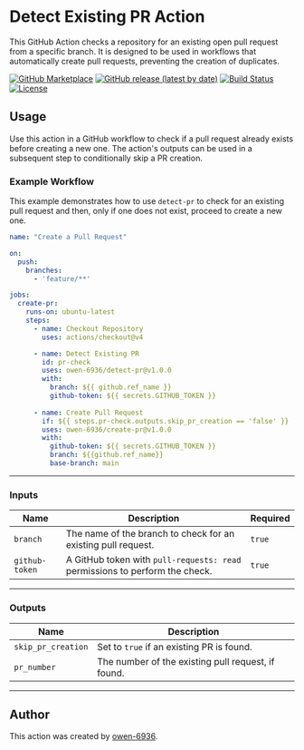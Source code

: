 # Detect Existing PR Action

This GitHub Action checks a repository for an existing open pull request from a specific branch. It is designed to be used in workflows that automatically create pull requests, preventing the creation of duplicates.

[![GitHub Marketplace](https://img.shields.io/badge/GitHub-Marketplace-blue)](https://github.com/marketplace/actions/detect-existing-pr)
[![GitHub release (latest by date)](https://img.shields.io/github/v/release/owen-6936/detect-pr?style=for-the-badge)](https://github.com/owen-6936/detect-pr/releases)
[![Build Status](https://img.shields.io/github/actions/workflow/status/owen-6936/detect-pr/test-action.yml?branch=develop&style=for-the-badge)](https://github.com/owen-6936/detect-pr/actions/workflows/test-action.yml?query=branch%3Adevelop)
[![License](https://img.shields.io/github/license/owen-6936/detect-pr?style=for-the-badge)](https://github.com/owen-6936/detect-pr/blob/main/LICENSE)

## Usage

Use this action in a GitHub workflow to check if a pull request already exists before creating a new one. The action's outputs can be used in a subsequent step to conditionally skip a PR creation.

### Example Workflow

This example demonstrates how to use `detect-pr` to check for an existing pull request and then, only if one does not exist, proceed to create a new one.

```yaml
name: "Create a Pull Request"

on:
  push:
    branches:
      - 'feature/**'

jobs:
  create-pr:
    runs-on: ubuntu-latest
    steps:
      - name: Checkout Repository
        uses: actions/checkout@v4

      - name: Detect Existing PR
        id: pr-check
        uses: owen-6936/detect-pr@v1.0.0
        with:
          branch: ${{ github.ref_name }}
          github-token: ${{ secrets.GITHUB_TOKEN }}
        
      - name: Create Pull Request
        if: ${{ steps.pr-check.outputs.skip_pr_creation == 'false' }}
        uses: owen-6936/create-pr@v1.0.0
        with:
          github-token: ${{ secrets.GITHUB_TOKEN }}
          branch: ${{github.ref_name}}
          base-branch: main
````

-----

### Inputs

| Name           | Description                                                               | Required |
|----------------|---------------------------------------------------------------------------|----------|
| `branch`       | The name of the branch to check for an existing pull request.             | `true`   |
| `github-token` | A GitHub token with `pull-requests: read` permissions to perform the check.| `true`   |

-----

### Outputs

| Name                 | Description                                    |
|----------------------|------------------------------------------------|
| `skip_pr_creation`   | Set to `true` if an existing PR is found.      |
| `pr_number`          | The number of the existing pull request, if found. |

-----

## Author

This action was created by [owen-6936](https://github.com/owen-6936).
